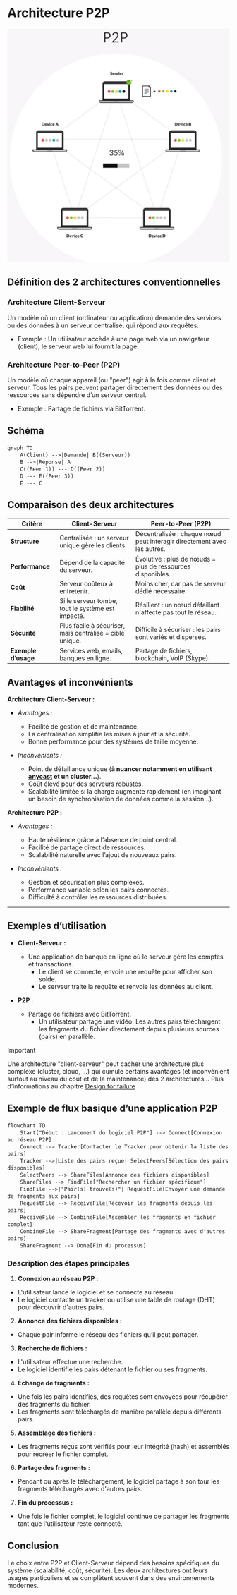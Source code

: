 # Architecture P2P

![p2p.gif](assets/p2p.gif)

## Définition des 2 architectures conventionnelles

### Architecture Client-Serveur  
Un modèle où un client (ordinateur ou application) demande des services ou des données à un serveur centralisé, qui
répond aux requêtes.

- Exemple : Un utilisateur accède à une page web via un navigateur (client), le serveur web lui fournit la page.

### Architecture Peer-to-Peer (P2P)
Un modèle où chaque appareil (ou "peer") agit à la fois comme client et serveur. Tous les pairs peuvent partager
directement des données ou des ressources sans dépendre d’un serveur central.

- Exemple : Partage de fichiers via BitTorrent.

## Schéma

```mermaid
graph TD
    A(Client) -->|Demande| B((Serveur))
    B -->|Réponse| A
    C((Peer 1)) --- D((Peer 2))
    D --- E((Peer 3))
    E --- C
```

## Comparaison des deux architectures

| **Critère**         | **Client-Serveur**                                       | **Peer-to-Peer (P2P)**                                                  |
|---------------------|----------------------------------------------------------|-------------------------------------------------------------------------|
| **Structure**       | Centralisée : un serveur unique gère les clients.        | Décentralisée : chaque nœud peut interagir directement avec les autres. |
| **Performance**     | Dépend de la capacité du serveur.                        | Évolutive : plus de nœuds = plus de ressources disponibles.             |
| **Coût**            | Serveur coûteux à entretenir.                            | Moins cher, car pas de serveur dédié nécessaire.                        |
| **Fiabilité**       | Si le serveur tombe, tout le système est impacté.        | Résilient : un nœud défaillant n'affecte pas tout le réseau.            |
| **Sécurité**        | Plus facile à sécuriser, mais centralisé = cible unique. | Difficile à sécuriser : les pairs sont variés et dispersés.             |
| **Exemple d’usage** | Services web, emails, banques en ligne.                  | Partage de fichiers, blockchain, VoIP (Skype).                          |

## Avantages et inconvénients

**Architecture Client-Serveur :**

- *Avantages :*
    - Facilité de gestion et de maintenance.
    - La centralisation simplifie les mises à jour et la sécurité.
    - Bonne performance pour des systèmes de taille moyenne.

- *Inconvénients :*
    - Point de défaillance unique (**à nuancer notamment en utilisant [anycast](https://en.wikipedia.org/wiki/Anycast) et un cluster...**).
    - Coût élevé pour des serveurs robustes.
    - Scalabilité limitée si la charge augmente rapidement (en imaginant un besoin de synchronisation de données comme la session...).

**Architecture P2P :**

- *Avantages :*
    - Haute résilience grâce à l’absence de point central.
    - Facilité de partage direct de ressources.
    - Scalabilité naturelle avec l’ajout de nouveaux pairs.

- *Inconvénients :*
    - Gestion et sécurisation plus complexes.
    - Performance variable selon les pairs connectés.
    - Difficulté à contrôler les ressources distribuées.

---

## Exemples d’utilisation

- **Client-Serveur :**
    - Une application de banque en ligne où le serveur gère les comptes et transactions.
        - Le client se connecte, envoie une requête pour afficher son solde.
        - Le serveur traite la requête et renvoie les données au client.

- **P2P :**
    - Partage de fichiers avec BitTorrent.
        - Un utilisateur partage une vidéo. Les autres pairs téléchargent les fragments du fichier directement depuis
          plusieurs sources (pairs) en parallèle.

> [!IMPORTANT]  
> Une architecture "client-serveur" peut cacher une architecture plus complexe (cluster, cloud, ...) qui cumule certains
> avantages (et inconvénient surtout au niveau du coût et de la maintenance) des 2 architectures...
> Plus d’informations au chapitre [Design for failure](08-Resilience.md)

## Exemple de flux basique d’une application P2P

```mermaid
flowchart TD
    Start["Début : Lancement du logiciel P2P"] --> Connect[Connexion au réseau P2P]
    Connect --> Tracker[Contacter le Tracker pour obtenir la liste des pairs]
    Tracker -->|Liste des pairs reçue| SelectPeers[Sélection des pairs disponibles]
    SelectPeers --> ShareFiles[Annonce des fichiers disponibles]
    ShareFiles --> FindFile["Rechercher un fichier spécifique"]
    FindFile -->|"Pair(s) trouvé(s)"| RequestFile[Envoyer une demande de fragments aux pairs]
    RequestFile --> ReceiveFile[Recevoir les fragments depuis les pairs]
    ReceiveFile --> CombineFile[Assembler les fragments en fichier complet]
    CombineFile --> ShareFragment[Partage des fragments avec d'autres pairs]
    ShareFragment --> Done[Fin du processus]
```

### Description des étapes principales

1. **Connexion au réseau P2P :**
  - L'utilisateur lance le logiciel et se connecte au réseau.
  - Le logiciel contacte un tracker ou utilise une table de routage (DHT) pour découvrir d'autres pairs.

2. **Annonce des fichiers disponibles :**
  - Chaque pair informe le réseau des fichiers qu’il peut partager.

3. **Recherche de fichiers :**
  - L'utilisateur effectue une recherche.
  - Le logiciel identifie les pairs détenant le fichier ou ses fragments.

4. **Échange de fragments :**
  - Une fois les pairs identifiés, des requêtes sont envoyées pour récupérer des fragments du fichier.
  - Les fragments sont téléchargés de manière parallèle depuis différents pairs.

5. **Assemblage des fichiers :**
  - Les fragments reçus sont vérifiés pour leur intégrité (hash) et assemblés pour recréer le fichier complet.

6. **Partage des fragments :**
  - Pendant ou après le téléchargement, le logiciel partage à son tour les fragments téléchargés avec d'autres pairs.

7. **Fin du processus :**
  - Une fois le fichier complet, le logiciel continue de partager les fragments tant que l'utilisateur reste connecté.

## Conclusion

Le choix entre P2P et Client-Serveur dépend des besoins spécifiques du système (scalabilité, coût, sécurité). Les deux
architectures ont leurs usages particuliers et se complètent souvent dans des environnements modernes.